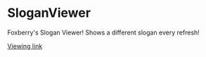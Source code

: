 # SloganViewer
Foxberry's Slogan Viewer! Shows a different slogan every refresh!

[Viewing link](https://rawgit.com/Pidlik/SloganViewer/master/index_v1.0.1%7F.html)
